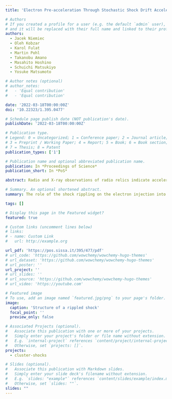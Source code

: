 ```yaml
---
title: 'Electron Pre-acceleration Through Stochastic Shock Drift Acceleration at Intracluster Shocks'

# Authors
# If you created a profile for a user (e.g. the default `admin` user), write the username (folder name) here
# and it will be replaced with their full name and linked to their profile.
authors:
  - Jacek Niemiec
  - Oleh Kobzar
  - Karol Fulat
  - Martin Pohl
  - Takanobu Amano
  - Masahito Hoshino
  - Schuichi Matsukiyo
  - Yosuke Matsumoto

# Author notes (optional)
# author_notes:
#   - 'Equal contribution'
#   - 'Equal contribution'

date: '2022-03-18T00:00:00Z'
doi: '10.22323/1.395.0477'

# Schedule page publish date (NOT publication's date).
publishDate: '2022-03-18T00:00:00Z'

# Publication type.
# Legend: 0 = Uncategorized; 1 = Conference paper; 2 = Journal article;
# 3 = Preprint / Working Paper; 4 = Report; 5 = Book; 6 = Book section;
# 7 = Thesis; 8 = Patent
publication_types: ['1']

# Publication name and optional abbreviated publication name.
publication: In *Proceedings of Science*
publication_short: In *PoS*

abstract: Radio and X-ray observations of radio relics indicate acceleration of relativistic electrons at merger shocks in galaxy clusters. These large-scale shocks can also be sites of ultra-high-energy cosmic ray production. It is assumed that diffusive shock acceleration (DSA) produces synchrotron-radiating electrons but the process of electron pre-acceleration from thermal to supra-thermal energies is poorly known. Using large-scale fully-kinetic two-dimensional particle-in-cell (PIC) simulations of a quasi-perpendicular subluminal shock with low sonic Mach number ($M_s=3$) and propagating in hot intracluster medium with plasma beta $\beta=5$ we have recently demonstrated that the main electron pre-acceleration mechanism is stochastic shock-drift acceleration (SSDA). In this process electrons are confined at the shock by pitch-angle scattering off turbulence and gain energy while drifting along the motional electric field. We showed that multi-scale magnetic turbulence, including ion-scale shock rippling modes, is essential for electron energization. This turbulence is driven by effective ion and electron temperature anisotropies in the entire shock transition. Wide-energy non-thermal electron distributions are formed both upstream and downstream of the shock and the maximum energy of the electrons is sufficient for their injection into DSA. Here we report on our new PIC simulation studies of SSDA process in a range of plasma beta ($\beta=5−30$) and subluminal shock obliquity angles. We show that SSDA persists in facilitating the electron injection in rippled shocks. We also present how the SSDA efficiency vary with intracluster medium and shock parameters.

# Summary. An optional shortened abstract.
summary: The role of the shock rippling on the electron injection into the diffusive shock acceleration 

tags: []

# Display this page in the Featured widget?
featured: true

# Custom links (uncomment lines below)
# links:
# - name: Custom Link
#   url: http://example.org

url_pdf: 'https://pos.sissa.it/395/477/pdf'
# url_code: 'https://github.com/wowchemy/wowchemy-hugo-themes'
# url_dataset: 'https://github.com/wowchemy/wowchemy-hugo-themes'
# url_poster: ''
url_project: ''
# url_slides: ''
# url_source: 'https://github.com/wowchemy/wowchemy-hugo-themes'
# url_video: 'https://youtube.com'

# Featured image
# To use, add an image named `featured.jpg/png` to your page's folder.
image:
  caption: 'Structure of a rippled shock'
  focal_point: ''
  preview_only: false

# Associated Projects (optional).
#   Associate this publication with one or more of your projects.
#   Simply enter your project's folder or file name without extension.
#   E.g. `internal-project` references `content/project/internal-project/index.md`.
#   Otherwise, set `projects: []`.
projects:
  - cluster-shocks

# Slides (optional).
#   Associate this publication with Markdown slides.
#   Simply enter your slide deck's filename without extension.
#   E.g. `slides: "example"` references `content/slides/example/index.md`.
#   Otherwise, set `slides: ""`.
slides: ""
---
```


<!-- {{% callout note %}}
Click the _Cite_ button above to demo the feature to enable visitors to import publication metadata into their reference management software.
{{% /callout %}}

{{% callout note %}}
Create your slides in Markdown - click the _Slides_ button to check out the example.
{{% /callout %}}

Supplementary notes can be added here, including [code, math, and images](https://wowchemy.com/docs/writing-markdown-latex/). -->
